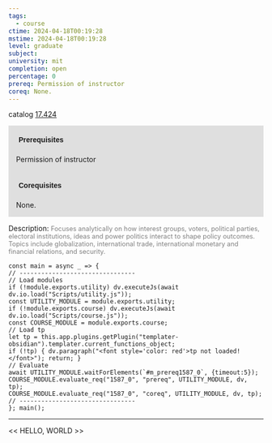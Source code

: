 ```yaml
---
tags:
  - course
ctime: 2024-04-18T00:19:28
mstime: 2024-04-18T00:19:28
level: graduate
subject: 
university: mit
completion: open
percentage: 0
prereq: Permission of instructor
coreq: None.
---
```


catalog [17.424](http://student.mit.edu/catalog/m17b.html#17.424)

<span style="display: block; padding: 15px; background-color: rgb(100, 100, 100, 0.2);"><font id="m_prereq1587_0" style="display: block; font-family: Arial, sans-serif; font-weight: bold; padding: 5px">Prerequisites</font><br><span id="prereq1587_0">Permission of instructor</span></span>
<span style="display: block; padding: 15px; background-color: rgb(100, 100, 100, 0.2);"><font id="m_coreq1587_0" style="display: block; font-family: Arial, sans-serif; font-weight: bold; padding: 5px">Corequisites</font><br><span id="coreq1587_0">None.</span></span>

<font style="">Description:</font>
<font style="color: grey; font-size: 0.8rem;">Focuses analytically on how interest groups, voters, political parties, electoral institutions, ideas and power politics interact to shape policy outcomes. Topics include globalization, international trade, international monetary and financial relations, and security.</font>

```dataviewjs
const main = async _ => {
// --------------------------------
// Load modules
if (!module.exports.utility) dv.executeJs(await dv.io.load("Scripts/utility.js"));
const UTILITY_MODULE = module.exports.utility;
if (!module.exports.course) dv.executeJs(await dv.io.load("Scripts/course.js"));
const COURSE_MODULE = module.exports.course;
// Load tp
let tp = this.app.plugins.getPlugin("templater-obsidian").templater.current_functions_object;
if (!tp) { dv.paragraph("<font style='color: red'>tp not loaded!</font>"); return; }
// Evaluate
await UTILITY_MODULE.waitForElements(`#m_prereq1587_0`, {timeout:5});
COURSE_MODULE.evaluate_req("1587_0", "prereq", UTILITY_MODULE, dv, tp);
COURSE_MODULE.evaluate_req("1587_0", "coreq", UTILITY_MODULE, dv, tp);
// --------------------------------
}; main();
```

---

<< HELLO, WORLD >>
